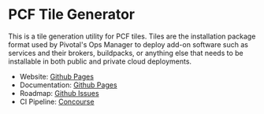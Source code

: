 # PCF Tile Generator

This is a tile generation utility for PCF tiles. Tiles are the installation package format used by Pivotal's Ops Manager to deploy add-on software such as services and their brokers, buildpacks, or anything else that needs to be installable in both public and private cloud deployments.

- Website: [Github Pages](http://cf-platform-eng.github.io/tile-generator)
- Documentation: [Github Pages](http://cf-platform-eng.github.io/tile-generator)
- Roadmap: [Github Issues](https://github.com/cf-platform-eng/tile-generator/issues)
- CI Pipeline: [Concourse](https://dragon.somegood.org/pipelines/tile-generator)
